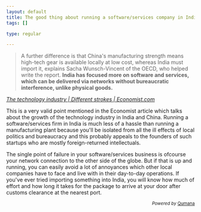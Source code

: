 ```yaml
--- 
layout: default
title: The good thing about running a software/services company in India
tags: []

type: regular

---
```

<blockquote cite="http://www.economist.com/business/displaystory.cfm?story_id=8001756">A further difference is that China's manufacturing strength means high-tech gear is available locally at low cost, whereas India must import it, explains Sacha Wunsch-Vincent of the OECD, who helped write the report. <strong>India has focused more on software and services, which can be delivered via networks without bureaucratic interference, unlike physical goods.</strong></blockquote>
<p class="citation"><cite><a href="http://www.economist.com/business/displaystory.cfm?story_id=8001756">The technology industry | Different strokes | Economist.com</a></cite></p>
<p>This is a very valid point mentioned in the Economist article which talks about the growth of the technology industry in India and China. Running a software/services firm in India is much less of a hassle than running a manufacturing plant because you'll be isolated from all the ill effects of local politics and bureaucracy and this probably appeals to the founders of such startups who are mostly foreign-returned intellectuals.</p>
<p>The single point of failure in your software/services business is ofcourse your network connection to the other side of the globe. But if that is up and running, you can easily avoid a lot of annoyances which other local companies have to face and live with in their day-to-day operations. If you've ever tried importing something into India, you will know how much of effort and how long it takes for the package to arrive at your door after customs clearance at the nearest port.</p>
<p align="right"><small><em>Powered by</em> <a href="http://www.qumana.com/">Qumana</a></small></p>

